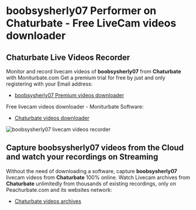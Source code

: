 # boobsysherly07 Performer on Chaturbate - Free LiveCam videos downloader

## Chaturbate Live Videos Recorder

Monitor and record livecam videos of **boobsysherly07** from **Chaturbate** with Moniturbate.com
Get a premium trial for free by just and only registering with your Email address:
* [boobsysherly07 Premium videos downloader](https://moniturbate.com/request-demo-licence-key.html)

Free livecam videos downloader - Moniturbate Software:
* [Chaturbate videos downloader](https://moniturbate.com/moniturbate-download-software.html)

![boobsysherly07 livecam videos recorder](https://peachurnet.com/templates/moniturbate-software.png)


## Capture boobsysherly07 videos from the Cloud and watch your recordings on Streaming

Without the need of downloading a software, capture **boobsysherly07** livecam videos from **Chaturbate** 100% online.
Watch Livecam archives from **Chaturbate** unlimitedly from thousands of existing recordings, only on Peachurbate.com and its websites network:
* [Chaturbate videos archives](https://peachurnet.com/)